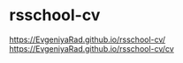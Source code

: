 # rsschool-cv
https://EvgeniyaRad.github.io/rsschool-cv/
https://EvgeniyaRad.github.io/rsschool-cv/cv